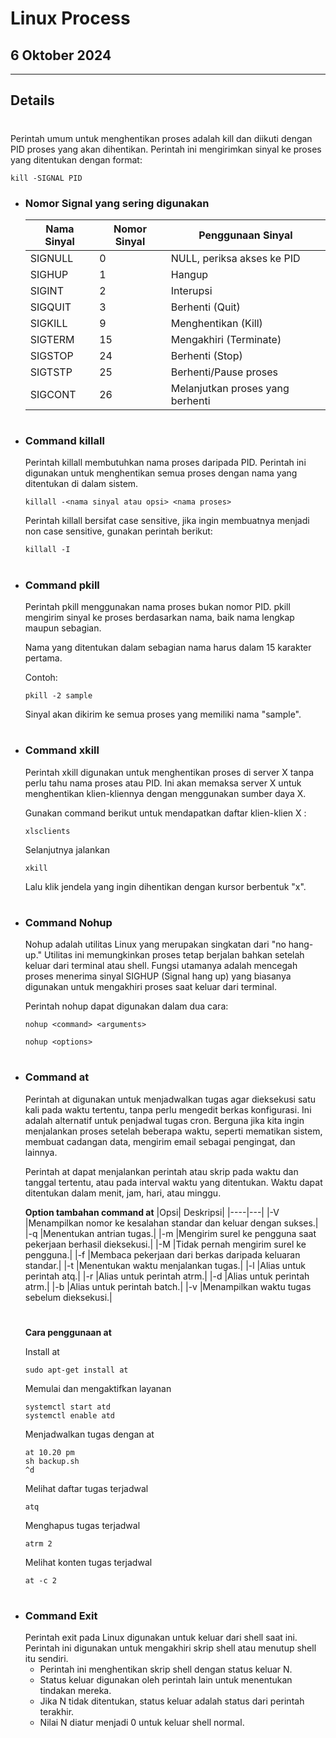 # Linux Process

## 6 Oktober 2024

---

## Details

#
Perintah umum untuk menghentikan proses adalah kill dan diikuti dengan PID proses yang akan dihentikan. Perintah ini mengirimkan sinyal ke proses yang ditentukan dengan format:
```
kill -SIGNAL PID
```
- ### Nomor Signal yang sering digunakan
    |Nama Sinyal	|Nomor Sinyal	|Penggunaan Sinyal|
    |-------------|------------|----|
    |SIGNULL	|0	|NULL, periksa akses ke PID|
    |SIGHUP|	1	|Hangup|
    |SIGINT|	2	|Interupsi|
    |SIGQUIT	|3	|Berhenti (Quit)|
    |SIGKILL	|9	|Menghentikan (Kill)|
    |SIGTERM	|15	|Mengakhiri (Terminate)|
    |SIGSTOP	|24	|Berhenti (Stop)|
    |SIGTSTP	|25|	Berhenti/Pause proses|
    |SIGCONT	|26	|Melanjutkan proses yang berhenti|

#
- ### Command killall
    Perintah killall membutuhkan nama proses daripada PID. Perintah ini digunakan untuk menghentikan semua proses dengan nama yang ditentukan di dalam sistem.
    ```
    killall -<nama sinyal atau opsi> <nama proses>
    ```
    Perintah killall bersifat case sensitive, jika ingin membuatnya menjadi non case sensitive, gunakan perintah berikut:
    ```
    killall -I
    ```

#
- ### Command pkill
    Perintah pkill menggunakan nama proses bukan nomor PID. pkill mengirim sinyal ke proses berdasarkan nama, baik nama lengkap maupun sebagian.

    Nama yang ditentukan dalam sebagian nama harus dalam 15 karakter pertama.

    Contoh:

    ```
    pkill -2 sample
    ```

    Sinyal akan dikirim ke semua proses yang memiliki nama "sample".


#
- ### Command xkill
    Perintah xkill digunakan untuk menghentikan proses di server X tanpa perlu tahu nama proses atau PID. Ini akan memaksa server X untuk menghentikan klien-kliennya dengan menggunakan sumber daya X. 

    Gunakan command berikut untuk mendapatkan daftar klien-klien X :
    ```
    xlsclients
    ```

    Selanjutnya jalankan 
    ```
    xkill
    ```
    Lalu klik jendela yang ingin dihentikan dengan kursor berbentuk "x".

#
- ### Command Nohup
    Nohup adalah utilitas Linux yang merupakan singkatan dari "no hang-up." Utilitas ini memungkinkan proses tetap berjalan bahkan setelah keluar dari terminal atau shell. Fungsi utamanya adalah mencegah proses menerima sinyal SIGHUP (Signal hang up) yang biasanya digunakan untuk mengakhiri proses saat keluar dari terminal.

    Perintah nohup dapat digunakan dalam dua cara:
    ```
    nohup <command> <arguments>
    ```
    ```
    nohup <options>
    ```
#
- ### Command at
    Perintah at digunakan untuk menjadwalkan tugas agar dieksekusi satu kali pada waktu tertentu, tanpa perlu mengedit berkas konfigurasi. Ini adalah alternatif untuk penjadwal tugas cron. Berguna jika kita ingin menjalankan proses setelah beberapa waktu, seperti mematikan sistem, membuat cadangan data, mengirim email sebagai pengingat, dan lainnya.

    Perintah at dapat menjalankan perintah atau skrip pada waktu dan tanggal tertentu, atau pada interval waktu yang ditentukan. Waktu dapat ditentukan dalam menit, jam, hari, atau minggu.
    
    **Option tambahan command at**
    |Opsi|	Deskripsi|
    |----|---|
    |-V	|Menampilkan nomor ke kesalahan standar dan keluar dengan sukses.|
    |-q	|Menentukan antrian tugas.|
    |-m	|Mengirim surel ke pengguna saat pekerjaan berhasil dieksekusi.|
    |-M	|Tidak pernah mengirim surel ke pengguna.|
    |-f	|Membaca pekerjaan dari berkas daripada keluaran standar.|
    |-t	|Menentukan waktu menjalankan tugas.|
    |-l	|Alias untuk perintah atq.|
    |-r	|Alias untuk perintah atrm.|
    |-d	|Alias untuk perintah atrm.|
    |-b	|Alias untuk perintah batch.|
    |-v	|Menampilkan waktu tugas sebelum dieksekusi.|
    
    #
    **Cara penggunaan at**

    Install at
    ```
    sudo apt-get install at
    ```
    Memulai dan mengaktifkan layanan
    ```
    systemctl start atd
    systemctl enable atd
    ```
    Menjadwalkan tugas dengan at
    ```
    at 10.20 pm
    sh backup.sh
    ^d
    ```
    Melihat daftar tugas terjadwal
    ```
    atq
    ```
    Menghapus tugas terjadwal
    ```
    atrm 2
    ```
    Melihat konten tugas terjadwal
    ```
    at -c 2
    ```

#
- ### Command Exit
    Perintah exit pada Linux digunakan untuk keluar dari shell saat ini. Perintah ini digunakan untuk mengakhiri skrip shell atau menutup shell itu sendiri.
    - Perintah ini menghentikan skrip shell dengan status keluar N.
    - Status keluar digunakan oleh perintah lain untuk menentukan tindakan mereka.
    - Jika N tidak ditentukan, status keluar adalah status dari perintah terakhir.
    - Nilai N diatur menjadi 0 untuk keluar shell normal.